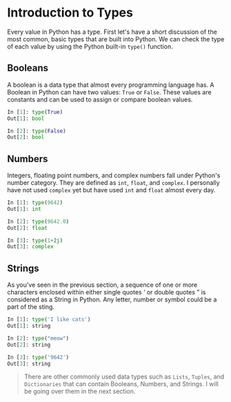 # Introduction to Types

Every value in Python has a type. First let's have a short discussion of the most common, basic types that are built into Python.
We can check the type of each value by using the Python built-in `type()` function.

## Booleans

A boolean is a data type that almost every programming language has. A Boolean in Python can have two values: `True` or `False`.
These values are constants and can be used to assign or compare boolean values.

```python
In [1]: type(True)
Out[1]: bool

In [2]: type(False)
Out[2]: bool
```

## Numbers

Integers, floating point numbers, and complex numbers fall under Python's number category. They are defined as `int`,
`float`, and `complex`. I personally have not used `complex` yet but have used `int` and `float` almost every day.

```python
In [1]: type(9642)
Out[1]: int

In [2]: type(9642.0)
Out[2]: float

In [3]: type(1+2j)
Out[3]: complex
```

## Strings

As you've seen in the previous section, a sequence of one or more characters enclosed within either single quotes ‘ or double quotes ” is considered as a String in Python. Any letter, number or symbol could be a part of the sting.

```python
In [1]: type('I like cats')
Out[1]: string

In [2]: type("meow")
Out[2]: string

In [3]: type('9642')
Out[3]: string
```

> There are other commonly used data types such as `Lists`, `Tuples`, and `Dictionaries` that can contain Booleans, Numbers, and Strings.
I will be going over them in the next section.

